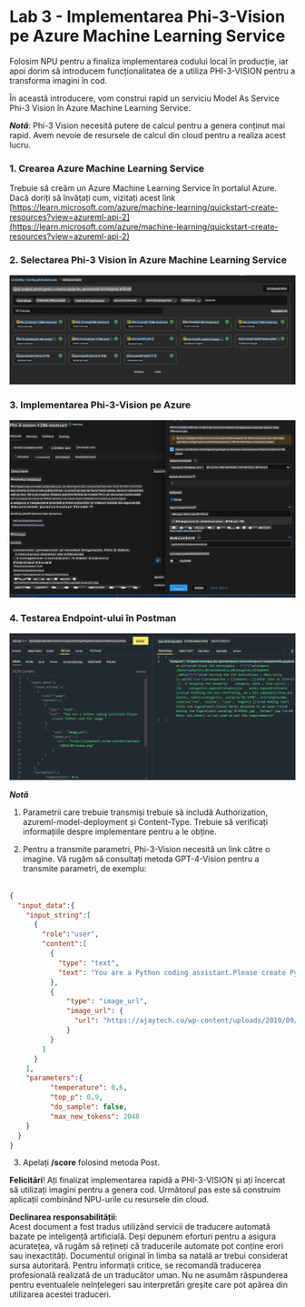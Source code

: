 # **Lab 3 - Implementarea Phi-3-Vision pe Azure Machine Learning Service**

Folosim NPU pentru a finaliza implementarea codului local în producție, iar apoi dorim să introducem funcționalitatea de a utiliza PHI-3-VISION pentru a transforma imagini în cod.

În această introducere, vom construi rapid un serviciu Model As Service Phi-3 Vision în Azure Machine Learning Service.

***Notă***: Phi-3 Vision necesită putere de calcul pentru a genera conținut mai rapid. Avem nevoie de resursele de calcul din cloud pentru a realiza acest lucru.


### **1. Crearea Azure Machine Learning Service**

Trebuie să creăm un Azure Machine Learning Service în portalul Azure. Dacă doriți să învățați cum, vizitați acest link [https://learn.microsoft.com/azure/machine-learning/quickstart-create-resources?view=azureml-api-2](https://learn.microsoft.com/azure/machine-learning/quickstart-create-resources?view=azureml-api-2)


### **2. Selectarea Phi-3 Vision în Azure Machine Learning Service**

![Catalog](../../../../../../../../../translated_images/vison_catalog.e04e9e5f2b6ff115fff30e793e54e617da07251c7b192e1a68e6b050917f45aa.ro.png)


### **3. Implementarea Phi-3-Vision pe Azure**


![Deploy](../../../../../../../../../translated_images/vision_deploy.c0582d08b5d49675c643f3bedc04ae106957304f3cd4702406fa08bea80ba213.ro.png)


### **4. Testarea Endpoint-ului în Postman**


![Test](../../../../../../../../../translated_images/vision_test.fb4ff33607077153c7b5dcf37648dc5a9cb550824aeba89963e6b270314fc554.ro.png)


***Notă***

1. Parametrii care trebuie transmiși trebuie să includă Authorization, azureml-model-deployment și Content-Type. Trebuie să verificați informațiile despre implementare pentru a le obține.

2. Pentru a transmite parametri, Phi-3-Vision necesită un link către o imagine. Vă rugăm să consultați metoda GPT-4-Vision pentru a transmite parametri, de exemplu:

```json

{
  "input_data":{
    "input_string":[
      {
        "role":"user",
        "content":[ 
          {
            "type": "text",
            "text": "You are a Python coding assistant.Please create Python code for image "
          },
          {
              "type": "image_url",
              "image_url": {
                "url": "https://ajaytech.co/wp-content/uploads/2019/09/index.png"
              }
          }
        ]
      }
    ],
    "parameters":{
          "temperature": 0.6,
          "top_p": 0.9,
          "do_sample": false,
          "max_new_tokens": 2048
    }
  }
}

```

3. Apelați **/score** folosind metoda Post.

**Felicitări**! Ați finalizat implementarea rapidă a PHI-3-VISION și ați încercat să utilizați imagini pentru a genera cod. Următorul pas este să construim aplicații combinând NPU-urile cu resursele din cloud.

**Declinarea responsabilității**:  
Acest document a fost tradus utilizând servicii de traducere automată bazate pe inteligență artificială. Deși depunem eforturi pentru a asigura acuratețea, vă rugăm să rețineți că traducerile automate pot conține erori sau inexactități. Documentul original în limba sa natală ar trebui considerat sursa autoritară. Pentru informații critice, se recomandă traducerea profesională realizată de un traducător uman. Nu ne asumăm răspunderea pentru eventualele neînțelegeri sau interpretări greșite care pot apărea din utilizarea acestei traduceri.